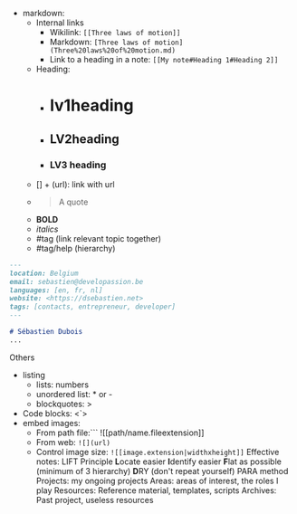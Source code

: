 
- markdown:
	- Internal links
		- Wikilink: `[[Three laws of motion]]`
		- Markdown: `[Three laws of motion](Three%20laws%20of%20motion.md)`
		- Link to a heading in a note: `[[My note#Heading 1#Heading 2]]`
	- Heading: 
		- # lv1heading 
		- ## LV2heading
		- ### LV3 heading 
	- [] + (url): link with url
	- >A quote
	- **BOLD**
	- _italics_
	- #tag (link relevant topic together)
	- #tag/help (hierarchy)
```markdown
---
location: Belgium
email: sebastien@developassion.be
languages: [en, fr, nl]
website: <https://dsebastien.net>
tags: [contacts, entrepreneur, developer]
---

# Sébastien Dubois
...
```
Others 
- listing
	- lists: numbers
	- unordered list: * or -
	- blockquotes: >
- Code blocks: <`>
- embed images:
	- From path file:``` ![[path/name.fileextension]]
	- From web: ```![](url)```
	- Control image size: ```![[image.extension|widthxheight]]```
Effective notes: 
	LIFT Principle
		**L**ocate easier
		**I**dentify easier
		**F**lat as possible (minimum of 3 hierarchy)
		**D**RY (don't repeat yourself)
	PARA method
		Projects: my ongoing projects
		Areas: areas of interest, the roles I play
		Resources: Reference material, templates, scripts
		Archives: Past project, useless resources 
	
	